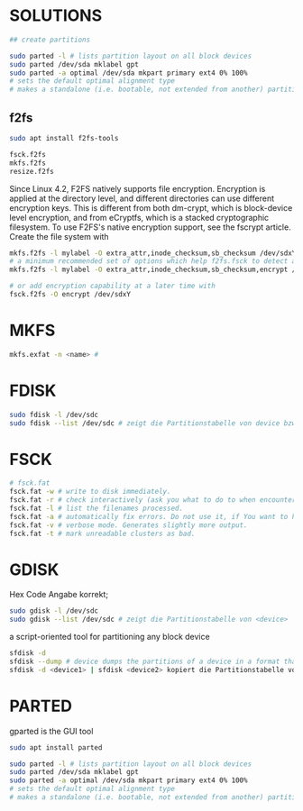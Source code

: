 
# SOLUTIONS

```sh
## create partitions

sudo parted -l # lists partition layout on all block devices
sudo parted /dev/sda mklabel gpt
sudo parted -a optimal /dev/sda mkpart primary ext4 0% 100% 
# sets the default optimal alignment type
# makes a standalone (i.e. bootable, not extended from another) partition, using the ext4 filesystem
```

## f2fs

```sh
sudo apt install f2fs-tools

fsck.f2fs
mkfs.f2fs
resize.f2fs
```

Since Linux 4.2, F2FS natively supports file encryption. Encryption is applied at the directory level, and different directories can use different encryption keys. This is different from both dm-crypt, which is block-device level encryption, and from eCryptfs, which is a stacked cryptographic filesystem. To use F2FS's native encryption support, see the fscrypt article. Create the file system with

```sh
mkfs.f2fs -l mylabel -O extra_attr,inode_checksum,sb_checksum /dev/sdxY
# a minimum recommended set of options which help f2fs.fsck to detect and to fix some types of filesystem corruption
mkfs.f2fs -l mylabel -O extra_attr,inode_checksum,sb_checksum,encrypt /dev/sdxY

# or add encryption capability at a later time with 
fsck.f2fs -O encrypt /dev/sdxY
```

# MKFS

```sh
mkfs.exfat -n <name> # 
```

# FDISK

```sh
sudo fdisk -l /dev/sdc
sudo fdisk --list /dev/sdc # zeigt die Partitionstabelle von device bzw. aller Geräte, die unter /proc/partitions hinterlegt sind.
```

# FSCK

```sh
# fsck.fat
fsck.fat -w # write to disk immediately.
fsck.fat -r # check interactively (ask you what to do to when encountering errors). On newer versions = default
fsck.fat -l # list the filenames processed.
fsck.fat -a # automatically fix errors. Do not use it, if You want to have more control over fixing possible errors.
fsck.fat -v # verbose mode. Generates slightly more output.
fsck.fat -t # mark unreadable clusters as bad.
```

# GDISK

Hex Code Angabe korrekt;

```sh
sudo gdisk -l /dev/sdc
sudo gdisk --list /dev/sdc # zeigt die Partitionstabelle von <device>
```

a script-oriented tool for partitioning any block device

```sh
sfdisk -d
sfdisk --dump # device dumps the partitions of a device in a format that is usable as input to sfdisk
sfdisk -d <device1> | sfdisk <device2> kopiert die Partitionstabelle von *device1* auf *device2*
```

# PARTED

gparted is the GUI tool

```sh
sudo apt install parted

sudo parted -l # lists partition layout on all block devices
sudo parted /dev/sda mklabel gpt
sudo parted -a optimal /dev/sda mkpart primary ext4 0% 100% 
# sets the default optimal alignment type
# makes a standalone (i.e. bootable, not extended from another) partition, using the ext4 filesystem
```